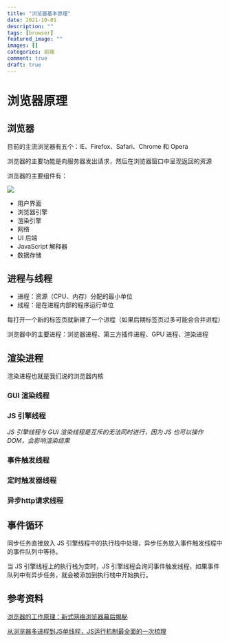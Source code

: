 ```yaml
---
title: "浏览器基本原理"
date: 2021-10-01
description: ""
tags: [browser]
featured_image: ""
images: []
categories: 前端
comment: true
draft: true
---
```


# 浏览器原理

## 浏览器

目前的主流浏览器有五个：IE、Firefox、Safari、Chrome 和 Opera

浏览器的主要功能是向服务器发出请求，然后在浏览器窗口中呈现返回的资源

浏览器的主要组件有：

![](https://www.html5rocks.com/zh/tutorials/internals/howbrowserswork/layers.png)

- 用户界面
- 浏览器引擎
- 渲染引擎
- 网络
- UI 后端
- JavaScript 解释器
- 数据存储

## 进程与线程

- 进程：资源（CPU、内存）分配的最小单位
- 线程：是在进程内部的程序运行单位

每打开一个新的标签页就新建了一个进程（如果后期标签页过多可能会合并进程）

浏览器中的主要进程：浏览器进程、第三方插件进程、GPU 进程、渲染进程

## 渲染进程

渲染进程也就是我们说的浏览器内核

### GUI 渲染线程


### JS 引擎线程



*JS 引擎线程与 GUI 渲染线程是互斥的无法同时进行，因为 JS 也可以操作 DOM，会影响渲染结果*

### 事件触发线程


### 定时触发器线程


### 异步http请求线程


## 事件循环

同步任务直接放入 JS 引擎线程中的执行栈中处理，异步任务放入事件触发线程中的事件队列中等待。

当 JS 引擎线程上的执行栈为空时，JS 引擎线程会询问事件触发线程，如果事件队列中有异步任务，就会被添加到执行栈中开始执行。








## 参考资料

[浏览器的工作原理：新式网络浏览器幕后揭秘](https://www.html5rocks.com/zh/tutorials/internals/howbrowserswork/#Layered_representation)

[从浏览器多进程到JS单线程，JS运行机制最全面的一次梳理](https://juejin.cn/post/6844903553795014663#heading-0)
